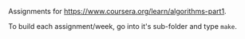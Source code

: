 Assignments for https://www.coursera.org/learn/algorithms-part1.

To build each assignment/week, go into it's sub-folder and type `make`.

